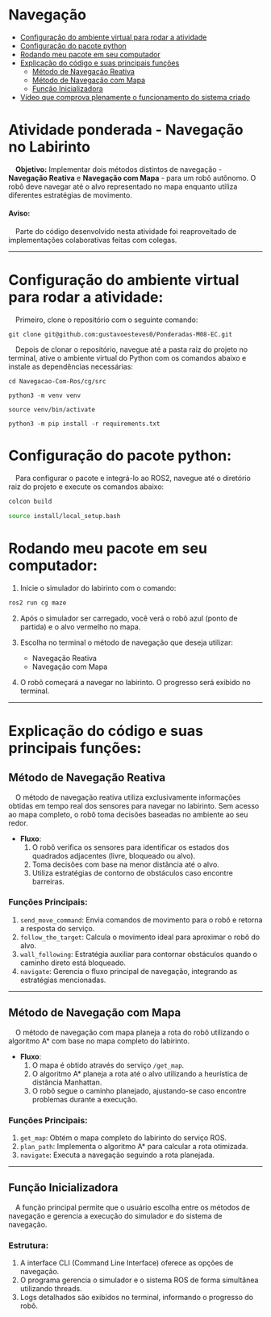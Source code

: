 # Navegação

- [Configuração do ambiente virtual para rodar a atividade](#configuração-do-ambiente-virtual-para-rodar-a-atividade)
- [Configuração do pacote python](#configuração-do-pacote-python)
- [Rodando meu pacote em seu computador](#rodando-meu-pacote-em-seu-computador)
- [Explicação do código e suas principais funções](#explicação-do-código-e-suas-principais-funções)
  - [Método de Navegação Reativa](#método-de-navegação-reativa)
  - [Método de Navegação com Mapa](#método-de-navegação-com-mapa)
  - [Função Inicializadora](#função-inicializadora)
- [Vídeo que comprova plenamente o funcionamento do sistema criado](#vídeo-que-comprova-plenamente-o-funcionamento-do-sistema-criado)

# Atividade ponderada - Navegação no Labirinto

&emsp;**Objetivo:** Implementar dois métodos distintos de navegação - **Navegação Reativa** e **Navegação com Mapa** - para um robô autônomo. O robô deve navegar até o alvo representado no mapa enquanto utiliza diferentes estratégias de movimento.

#### Aviso:

&emsp;Parte do código desenvolvido nesta atividade foi reaproveitado de implementações colaborativas feitas com colegas.

---

# Configuração do ambiente virtual para rodar a atividade:

&emsp;Primeiro, clone o repositório com o seguinte comando:
```
git clone git@github.com:gustavoesteves0/Ponderadas-M08-EC.git
```
&emsp;Depois de clonar o repositório, navegue até a pasta raiz do projeto no terminal, ative o ambiente virtual do Python com os comandos abaixo e instale as dependências necessárias:

```
cd Navegacao-Com-Ros/cg/src

python3 -m venv venv

source venv/bin/activate

python3 -m pip install -r requirements.txt
```

# Configuração do pacote python:

&emsp;Para configurar o pacote e integrá-lo ao ROS2, navegue até o diretório raiz do projeto e execute os comandos abaixo:
```bash
colcon build

source install/local_setup.bash
```
# Rodando meu pacote em seu computador:

1. Inicie o simulador do labirinto com o comando:
```bash
ros2 run cg maze
```
2. Após o simulador ser carregado, você verá o robô azul (ponto de partida) e o alvo vermelho no mapa.

3. Escolha no terminal o método de navegação que deseja utilizar:
   - Navegação Reativa
   - Navegação com Mapa

4. O robô começará a navegar no labirinto. O progresso será exibido no terminal.

---

# Explicação do código e suas principais funções:

## Método de Navegação Reativa

&emsp;O método de navegação reativa utiliza exclusivamente informações obtidas em tempo real dos sensores para navegar no labirinto. Sem acesso ao mapa completo, o robô toma decisões baseadas no ambiente ao seu redor.

- **Fluxo**:
  1. O robô verifica os sensores para identificar os estados dos quadrados adjacentes (livre, bloqueado ou alvo).
  2. Toma decisões com base na menor distância até o alvo.
  3. Utiliza estratégias de contorno de obstáculos caso encontre barreiras.

### Funções Principais:

1. `send_move_command`: Envia comandos de movimento para o robô e retorna a resposta do serviço.
2. `follow_the_target`: Calcula o movimento ideal para aproximar o robô do alvo.
3. `wall_following`: Estratégia auxiliar para contornar obstáculos quando o caminho direto está bloqueado.
4. `navigate`: Gerencia o fluxo principal de navegação, integrando as estratégias mencionadas.

---

## Método de Navegação com Mapa

&emsp;O método de navegação com mapa planeja a rota do robô utilizando o algoritmo A* com base no mapa completo do labirinto.

- **Fluxo**:
  1. O mapa é obtido através do serviço `/get_map`.
  2. O algoritmo A* planeja a rota até o alvo utilizando a heurística de distância Manhattan.
  3. O robô segue o caminho planejado, ajustando-se caso encontre problemas durante a execução.

### Funções Principais:

1. `get_map`: Obtém o mapa completo do labirinto do serviço ROS.
2. `plan_path`: Implementa o algoritmo A* para calcular a rota otimizada.
3. `navigate`: Executa a navegação seguindo a rota planejada.

---

## Função Inicializadora

&emsp;A função principal permite que o usuário escolha entre os métodos de navegação e gerencia a execução do simulador e do sistema de navegação.

### Estrutura:

1. A interface CLI (Command Line Interface) oferece as opções de navegação.
2. O programa gerencia o simulador e o sistema ROS de forma simultânea utilizando threads.
3. Logs detalhados são exibidos no terminal, informando o progresso do robô.

